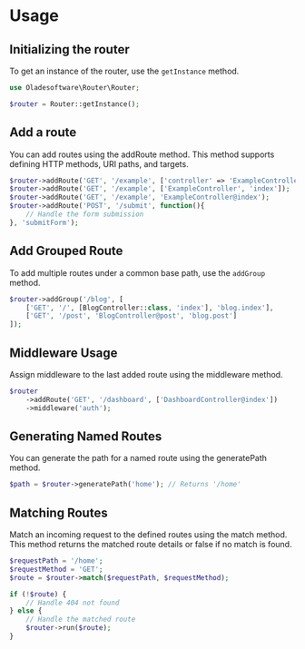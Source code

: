 # Usage

## Initializing the router

To get an instance of the router, use the `getInstance` method.

```php
use Oladesoftware\Router\Router;

$router = Router::getInstance();
```

## Add a route

You can add routes using the addRoute method. This method supports defining HTTP methods, URI paths, and targets.

```php
$router->addRoute('GET', '/example', ['controller' => 'ExampleController', 'method' => 'index']);
$router->addRoute('GET', '/example', ['ExampleController', 'index']);
$router->addRoute('GET', '/example', 'ExampleController@index');
$router->addRoute('POST', '/submit', function(){
    // Handle the form submission
}, 'submitForm');
```

## Add Grouped Route

To add multiple routes under a common base path, use the `addGroup` method.

```php
$router->addGroup('/blog', [
    ['GET', '/', [BlogController::class, 'index'], 'blog.index'],
    ['GET', '/post', 'BlogController@post', 'blog.post']
]);
```

## Middleware Usage

Assign middleware to the last added route using the middleware method.

```php
$router
    ->addRoute('GET', '/dashboard', ['DashboardController@index'])
    ->middleware('auth');
```

## Generating Named Routes

You can generate the path for a named route using the generatePath method.

```php
$path = $router->generatePath('home'); // Returns '/home'
```

## Matching Routes

Match an incoming request to the defined routes using the match method. This method returns the matched route details or false if no match is found.

```php
$requestPath = '/home';
$requestMethod = 'GET';
$route = $router->match($requestPath, $requestMethod);

if (!$route) {
    // Handle 404 not found
} else {
    // Handle the matched route
    $router->run($route);
}
```